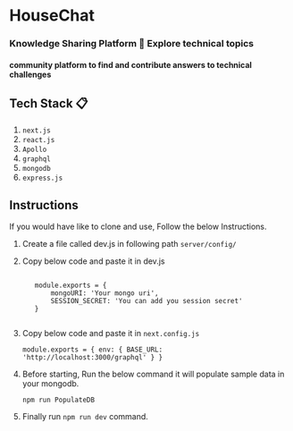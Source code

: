 <h1>HouseChat</h1>
<h3> Knowledge Sharing Platform 🚀 Explore technical topics </h3>
<h4>community platform to find and contribute answers to technical challenges</h4>

## Tech Stack 📋

  1. `next.js`
  2. `react.js`
  3. `Apollo`
  4. `graphql`
  5. `mongodb`
  6. `express.js`

## Instructions 

  If you would have like to clone and use, Follow the below Instructions.
  
  1. Create a file called dev.js in following path `server/config/`
  2. Copy below code and paste it in dev.js
      
      <code>
        module.exports = {
            mongoURI: 'Your mongo uri',
            SESSION_SECRET: 'You can add you session secret'
        }
      </code>
  
  3. Copy below code and paste it in `next.config.js`
      
      <code>module.exports = {
        env: {
            BASE_URL: 'http://localhost:3000/graphql'
        }
      }</code>
      
  4. Before starting, Run the below command it will populate sample data in your mongodb.
      
     `npm run PopulateDB`
  
  5. Finally run `npm run dev` command. 
